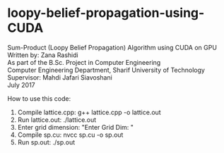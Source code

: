 # loopy-belief-propagation-using-CUDA
Sum-Product (Loopy Belief Propagation) Algorithm using CUDA on GPU\
Written by: Zana Rashidi\
As part of the B.Sc. Project in Computer Engineering\
Computer Engineering Department, Sharif University of Technology\
Supervisor: Mahdi Jafari Siavoshani\
July 2017
 
How to use this code:

1. Compile lattice.cpp: g++ lattice.cpp -o lattice.out
2. Run lattice.out: ./lattice.out
3. Enter grid dimension: "Enter Grid Dim: "
4. Compile sp.cu: nvcc sp.cu -o sp.out
5. Run sp.out: ./sp.out 
